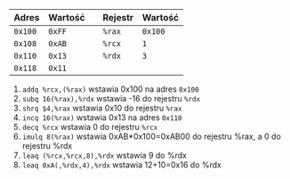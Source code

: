 | Adres   | Wartość |     | Rejestr | Wartość |
| ------- | ------- | --- | ------- | ------- |
| `0x100` | `0xFF`  |     | `%rax`  | `0x100` |
| `0x108` | `0xAB`  |     | `%rcx`  | `1`     |
| `0x110` | `0x13`  |     | `%rdx`  | `3`     |
| `0x118` | `0x11`  |     |         |         |

1. `addq %rcx,(%rax)` wstawia 0x100 na adres `0x100`
2. `subq 16(%rax),%rdx` wstawia -16 do rejestru `%rdx`
3. `shrq $4,%rax` wstawia 0x10 do rejestru `%rax`
4. `incq 16(%rax)` wstawia 0x13 na adres `0x110`
5. `decq %rcx` wstawia 0 do rejestru `%rcx`
6. `imulq 8(%rax)` wstawia 0xAB*0x100=0xAB00 do rejestru %rax, a 0 do rejestru %rdx
7. `leaq (%rcx,%rcx,8),%rdx` wstawia 9 do %rdx
8. `leaq 0xA(,%rdx,4),%rdx` wstawia 12+10=0x16 do %rdx
